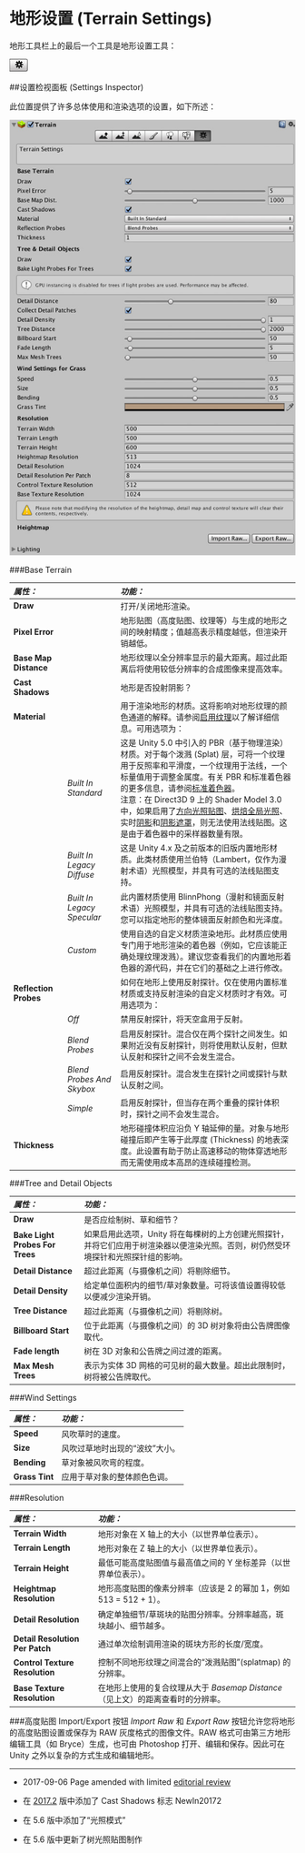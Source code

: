 # 地形设置 (Terrain Settings)

地形工具栏上的最后一个工具是地形设置工具：

![](../uploads/Main/TerrainSettingsTool.png) 


##设置检视面板 (Settings Inspector)

此位置提供了许多总体使用和渲染选项的设置，如下所述：

![](../uploads/Main/TerrainSettingsInsp.jpg) 

###Base Terrain

|**_属性：_** ||**_功能：_** |
|:---|:---|:---|
|__Draw__ ||打开/关闭地形渲染。 |
|__Pixel Error__ ||地形贴图（高度贴图、纹理等）与生成的地形之间的映射精度；值越高表示精度越低，但渲染开销越低。 |
|__Base Map Distance__ ||地形纹理以全分辨率显示的最大距离。超过此距离后将使用较低分辨率的合成图像来提高效率。 |
|__Cast Shadows__ ||地形是否投射阴影？ |
|__Material__ ||用于渲染地形的材质。这将影响对地形纹理的颜色通道的解释。请参阅[启用纹理](terrain-Textures.html)以了解详细信息。可用选项为： |
||_Built In Standard_|这是 Unity 5.0 中引入的 PBR（基于物理渲染）材质。对于每个泼溅 (Splat) 层，可将一个纹理用于反照率和平滑度，一个纹理用于法线，一个标量值用于调整金属度。有关 PBR 和标准着色器的更多信息，请参阅[标准着色器](shader-StandardShader.html)。<br/>注意：在 Direct3D 9 上的 Shader Model 3.0 中，如果启用了[方向光照贴图](LightmappingDirectional.html)、[烘焙全局光照](UsingPrecomputedLighting.html)、实时[阴影](ShadowOverview.html)和[阴影遮罩](LightMode-Mixed-Shadowmask.html)，则无法使用法线贴图。这是由于着色器中的采样器数量有限。|
||_Built In Legacy Diffuse_|这是 Unity 4.x 及之前版本的旧版内置地形材质。此类材质使用兰伯特（Lambert，仅作为漫射术语）光照模型，并具有可选的法线贴图支持。 |
||_Built In Legacy Specular_|此内置材质使用 BlinnPhong（漫射和镜面反射术语）光照模型，并具有可选的法线贴图支持。您可以指定地形的整体镜面反射颜色和光泽度。 |
||_Custom_|使用自选的自定义材质渲染地形。此材质应使用专门用于地形渲染的着色器（例如，它应该能正确处理纹理泼溅）。建议您查看我们的内置地形着色器的源代码，并在它们的基础之上进行修改。 |
|__Reflection Probes__||如何在地形上使用反射探针。仅在使用内置标准材质或支持反射渲染的自定义材质时才有效。可用选项为： |
||_Off_|禁用反射探针，将天空盒用于反射。 |
||_Blend Probes_|启用反射探针。混合仅在两个探针之间发生。如果附近没有反射探针，则将使用默认反射，但默认反射和探针之间不会发生混合。 |
||_Blend Probes And Skybox_|启用反射探针。混合发生在探针之间或探针与默认反射之间。 |
||_Simple_|启用反射探针，但当存在两个重叠的探针体积时，探针之间不会发生混合。 |
|__Thickness__ ||地形碰撞体积应沿负 Y 轴延伸的量。对象与地形碰撞后即产生等于此厚度 (Thickness) 的地表深度。此设置有助于防止高速移动的物体穿透地形而无需使用成本高昂的连续碰撞检测。 |

###Tree and Detail Objects

|**_属性：_** |**_功能：_** |
|:---|:---|
|__Draw__ |是否应绘制树、草和细节？ |
|__Bake Light Probes For Trees__| 如果启用此选项，Unity 将在每棵树的上方创建光照探针，并将它们应用于树渲染器以便渲染光照。否则，树仍然受环境探针和光照探针组的影响。 |
|__Detail Distance__ |超过此距离（与摄像机之间）将剔除细节。 |
|__Detail Density__ |给定单位面积内的细节/草对象数量。可将该值设置得较低以便减少渲染开销。 |
|__Tree Distance__ |超过此距离（与摄像机之间）将剔除树。 |
|__Billboard Start__ |位于此距离（与摄像机之间）的 3D 树对象将由公告牌图像取代。 |
|__Fade length__ |树在 3D 对象和公告牌之间过渡的距离。 |
|__Max Mesh Trees__ |表示为实体 3D 网格的可见树的最大数量。超出此限制时，树将被公告牌取代。 |


###Wind Settings

|**_属性：_** |**_功能：_** |
|:---|:---|
|__Speed__ |风吹草时的速度。 |
|__Size__ |风吹过草地时出现的“波纹”大小。 |
|__Bending__ |草对象被风吹弯的程度。 |
|__Grass Tint__ |应用于草对象的整体颜色色调。 |


###Resolution

|**_属性：_** |**_功能：_** |
|:---|:---|
|__Terrain Width__ |地形对象在 X 轴上的大小（以世界单位表示）。 |
|__Terrain Length__ |地形对象在 Z 轴上的大小（以世界单位表示）。 |
|__Terrain Height__ |最低可能高度贴图值与最高值之间的 Y 坐标差异（以世界单位表示）。 |
|__Heightmap Resolution__ |地形高度贴图的像素分辨率（应该是 2 的幂加 1，例如 513 = 512 + 1）。 |
|__Detail Resolution__ |确定单独细节/草斑块的贴图分辨率。分辨率越高，斑块越小、细节越多。 |
|__Detail Resolution Per Patch__ |通过单次绘制调用渲染的斑块方形的长度/宽度。 |
|__Control Texture Resolution__ |控制不同地形纹理之间混合的“泼溅贴图”(splatmap) 的分辨率。 |
|__Base Texture Resolution__ |在地形上使用的复合纹理从大于 _Basemap Distance_（见上文）的距离查看时的分辨率。 |


###高度贴图 Import/Export 按钮
_Import Raw_ 和 _Export Raw_ 按钮允许您将地形的高度贴图设置或保存为 RAW 灰度格式的图像文件。RAW 格式可由第三方地形编辑工具（如 Bryce）生成，也可由 Photoshop 打开、编辑和保存。因此可在 Unity 之外以复杂的方式生成和编辑地形。

---

* <span class="page-edit"> 2017-09-06  Page amended with limited [editorial review](DocumentationEditorialReview.html)
</span>

* <span class="page-history">在 [2017.2](https://docs.unity3d.com/2017.2/Documentation/Manual/30_search.html?q=newin20171) 版中添加了 Cast Shadows 标志 <span class="search-words">NewIn20172</span></span>

* <span class="page-history">在 5.6 版中添加了“光照模式”</span>

* <span class="page-history">在 5.6 版中更新了树光照贴图制作</span>
